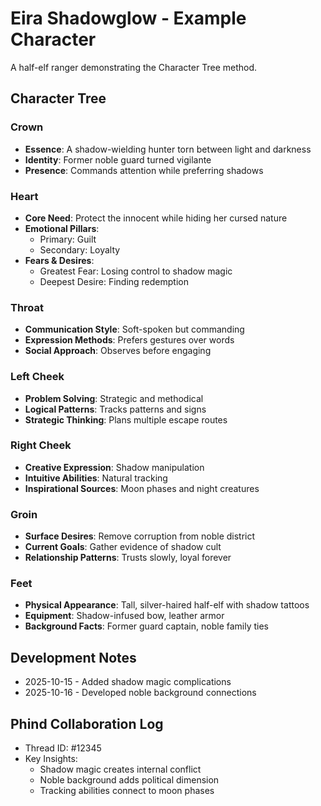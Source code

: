 # Eira Shadowglow - Example Character
A half-elf ranger demonstrating the Character Tree method.

## Character Tree
### Crown
* **Essence**: A shadow-wielding hunter torn between light and darkness
* **Identity**: Former noble guard turned vigilante
* **Presence**: Commands attention while preferring shadows

### Heart
* **Core Need**: Protect the innocent while hiding her cursed nature
* **Emotional Pillars**:
  * Primary: Guilt
  * Secondary: Loyalty
* **Fears & Desires**:
  * Greatest Fear: Losing control to shadow magic
  * Deepest Desire: Finding redemption

### Throat
* **Communication Style**: Soft-spoken but commanding
* **Expression Methods**: Prefers gestures over words
* **Social Approach**: Observes before engaging

### Left Cheek
* **Problem Solving**: Strategic and methodical
* **Logical Patterns**: Tracks patterns and signs
* **Strategic Thinking**: Plans multiple escape routes

### Right Cheek
* **Creative Expression**: Shadow manipulation
* **Intuitive Abilities**: Natural tracking
* **Inspirational Sources**: Moon phases and night creatures

### Groin
* **Surface Desires**: Remove corruption from noble district
* **Current Goals**: Gather evidence of shadow cult
* **Relationship Patterns**: Trusts slowly, loyal forever

### Feet
* **Physical Appearance**: Tall, silver-haired half-elf with shadow tattoos
* **Equipment**: Shadow-infused bow, leather armor
* **Background Facts**: Former guard captain, noble family ties

## Development Notes
- 2025-10-15 - Added shadow magic complications
- 2025-10-16 - Developed noble background connections

## Phind Collaboration Log
- Thread ID: #12345
- Key Insights:
  * Shadow magic creates internal conflict
  * Noble background adds political dimension
  * Tracking abilities connect to moon phases
